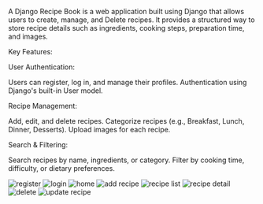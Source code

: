 A Django Recipe Book is a web application built using Django that allows users to create, manage, and Delete recipes. It provides a structured way to store recipe details such as ingredients, cooking steps, preparation time, and images.

Key Features:

User Authentication:

Users can register, log in, and manage their profiles.
Authentication using Django's built-in User model.

Recipe Management:

Add, edit, and delete recipes.
Categorize recipes (e.g., Breakfast, Lunch, Dinner, Desserts).
Upload images for each recipe.

Search & Filtering:

Search recipes by name, ingredients, or category.
Filter by cooking time, difficulty, or dietary preferences.

![register](https://github.com/user-attachments/assets/c92d8fcd-4194-4e67-a36a-50b11f3d8a9f)
![login](https://github.com/user-attachments/assets/66edea24-1ad6-413a-ab10-81fd9dbe0d97)
![home](https://github.com/user-attachments/assets/84b76cdf-00fc-4f23-9ccc-7f8354032314)
![add recipe](https://github.com/user-attachments/assets/ecb92422-58cd-442c-8ada-21c9382c1e90)
![recipe list](https://github.com/user-attachments/assets/20370dc1-114d-433c-8287-d77f7041c6f5)
![recipe detail](https://github.com/user-attachments/assets/3df52931-75bb-47f8-a836-456586968752)
![delete](https://github.com/user-attachments/assets/937798ee-5c05-4de9-a63d-06da2a9f7210)
![update recipe](https://github.com/user-attachments/assets/ef5c0797-b0f7-43c3-97b9-db44ec470690)


